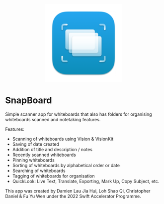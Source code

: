 <p align="center">
    <a href="https://app.swiftinsg.org/snapboard/">
      <img src="./other/appicon-round.png" alt="" width="250"/>
    </a>
</p>

# SnapBoard

Simple scanner app for whiteboards that also has folders for organising whiteboards scanned and notetaking features.

Features: 
- Scanning of whiteboards using Vision & VisionKit
- Saving of date created
- Addition of title and description / notes
- Recently scanned whiteboards
- Pinning whiteboards
- Sorting of whiteboards by alphabetical order or date
- Searching of whiteboards
- Tagging of whiteboards for organisation
- QuickLook: Live Text, Translate, Exporting, Mark Up, Copy Subject, etc.

This app was created by Damien Lau Jia Hui, Loh Shao Qi, Christopher Daniel & Fu Yu Wen under the 2022 Swift Accelerator Programme.
